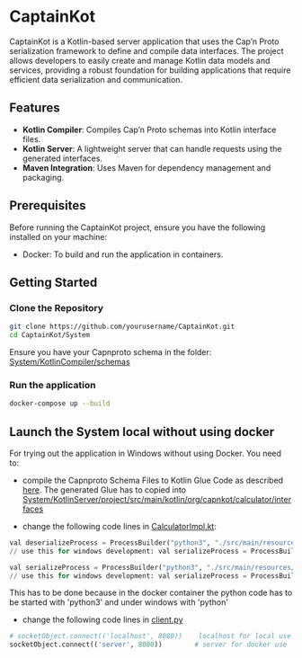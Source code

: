 # CaptainKot

CaptainKot is a Kotlin-based server application that uses the Cap’n Proto serialization framework to define and compile data interfaces. The project allows developers to easily create and manage Kotlin data models and services, providing a robust foundation for building applications that require efficient data serialization and communication.

## Features

- **Kotlin Compiler**: Compiles Cap’n Proto schemas into Kotlin interface files.
- **Kotlin Server**: A lightweight server that can handle requests using the generated interfaces.
- **Maven Integration**: Uses Maven for dependency management and packaging.

## Prerequisites

Before running the CaptainKot project, ensure you have the following installed on your machine:
- Docker: To build and run the application in containers.

## Getting Started

### Clone the Repository

```bash
git clone https://github.com/yourusername/CaptainKot.git
cd CaptainKot/System
```
 Ensure you have your Capnproto schema in the folder: [System/KotlinCompiler/schemas](System/KotlinCompiler/schemas/)

### Run the application
```bash
docker-compose up --build
```

## Launch the System local without using docker

For trying out the application in Windows without using Docker. You need to:
* compile the Capnproto Schema Files to Kotlin Glue Code as described [here](/System/KotlinCompiler/README.md). The generated Glue has to copied into [System/KotlinServer/project/src/main/kotlin/org/capnkot/calculator/interfaces](System/KotlinServer/project/src/main/kotlin/org/capnkot/calculator/interfaces/)

* change the following code lines in [CalculatorImpl.kt](System/KotlinServer/project/src/main/kotlin/org/capnkot/calculator/CalculatorImpl.kt):
``` python
val deserializeProcess = ProcessBuilder("python3", "./src/main/resources/deserializer.py").start()
// use this for windows development: val serializeProcess = ProcessBuilder("python", "./src/main/resources/serializer.py").start()

val serializeProcess = ProcessBuilder("python3", "./src/main/resources/serializer.py").start()
// use this for windows development: val serializeProcess = ProcessBuilder("python", "./src/main/resources/serializer.py").start()
```
This has to be done because in the docker container the python code has to be started with 'python3' and under windows with 'python'

* change the following code lines in [client.py](System/PythonClient/client.py)
``` python
# socketObject.connect(('localhost', 8080))    localhost for local use
socketObject.connect(('server', 8080))        # server for docker use
```